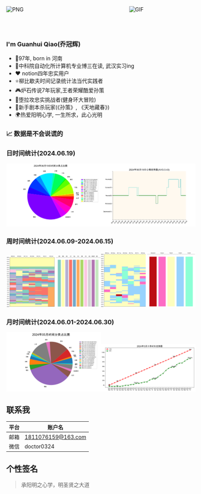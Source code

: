 <img align="left" alt="PNG" src="https://s3.bmp.ovh/imgs/2024/06/20/a2b128e82e5e3912.png" width=10% />
<img align="right" alt="GIF" src="https://s3.bmp.ovh/imgs/2024/06/20/f383e39618937618.gif" width="35%" />


<br><br><br>

### I'm Guanhui Qiao(乔冠辉)

- 👶97年, born in 河南
- 🏫中科院自动化所计算机专业博三在读, 武汉实习ing
- ❤️ notion四年忠实用户
- ⭐柳比歇夫时间记录统计法当代实践者
- 🎮炉石传说7年玩家,王者荣耀酷爱孙策
- 🏅堕拉攻忠实挑战者(健身环大冒险)
- 📓新手剧本杀玩家(《孙策》, 《天地藏春》)
- 🌍热爱阳明心学, 一生所求，此心光明

### 📈 数据是不会说谎的
### 日时间统计(2024.06.19)
<img src='./png/new_20240619_pie.png' width="50%"><img src='./png/new_20240619_plot.png' width="50%">

### 周时间统计(2024.06.09-2024.06.15)
<img src='./png/202406week03_table_show.png' width="50%"><img src='./png/202406week03_emotion_show.png' width="50%">

### 月时间统计(2024.06.01-2024.06.30)
<img src='./png/202405_pie.png' width="50%"><img src='./png/202405_work_time.png' width="50%">

## 联系我

|平台|账户名|
|-----|------------------|
|邮箱|1811076159@163.com|
|微信|doctor0324|

## 个性签名
> 承阳明之心学，明圣贤之大道
